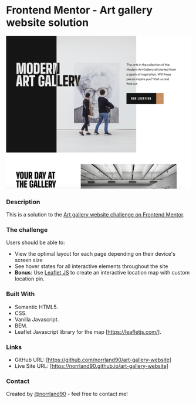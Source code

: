 # Frontend Mentor - Art gallery website solution

![screenshot](assets/images/screenshot.png)

### Description

This is a solution to the [Art gallery website challenge on Frontend Mentor](https://www.frontendmentor.io/challenges/art-gallery-website-yVdrZlxyA).

### The challenge

Users should be able to:

- View the optimal layout for each page depending on their device's screen size
- See hover states for all interactive elements throughout the site
- **Bonus**: Use [Leaflet JS](https://leafletjs.com/) to create an interactive location map with custom location pin.

### Built With

- Semantic HTML5.
- CSS.
- Vanilla Javascript.
- BEM.
- Leaflet Javascript library for the map [https://leafletjs.com/].

### Links

- GitHub URL: [https://github.com/norrland90/art-gallery-website]
- Live Site URL: [https://norrland90.github.io/art-gallery-website]

### Contact

Created by [@norrland90](https://github.com/norrland90) - feel free to contact me!
